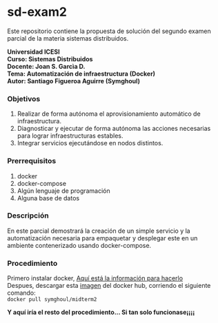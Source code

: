 # sd-exam2
Este repositorio contiene la propuesta de solución del segundo examen parcial de la materia sistemas distribuidos.  

**Universidad ICESI**   
**Curso: Sistemas Distribuidos**  
**Docente: Joan S. Garcìa D.**    
**Tema: Automatización de infraestructura (Docker)**  
**Autor: Santiago Figueroa Aguirre (Symghoul)**  

### **Objetivos** ###  
  1. Realizar de forma autónoma el aprovisionamiento automático de infraestructura.  
  2. Diagnosticar y ejecutar de forma autónoma las acciones necesarias para lograr infraestructuras estables.  
  3. Integrar servicios ejecutándose en nodos distintos.  

### **Prerrequisitos** ###  
  1. docker  
  2. docker-compose  
  3. Algún lenguaje de programación    
  4. Alguna base de datos    
  
### **Descripción** ###  
En este parcial demostrará la creación de un simple servicio y la automatización necesaria para empaquetar y desplegar este en un ambiente contenerizado usando docker-compose.  

### **Procedimiento** ###  
Primero instalar docker, [Aquí está la información para hacerlo](https://github.com/icesi-ops/training_docker/blob/master/00_installAndBasicCommands/00_init.md)    
Despues, descargar esta [imagen](https://hub.docker.com/r/symghoul/midterm2) del docker hub, corriendo el siguiente comando:  
`docker pull symghoul/midterm2`  
  
    
      
        

**Y aquí iría el resto del procedimiento... Si tan solo funcionase¡¡¡¡**
